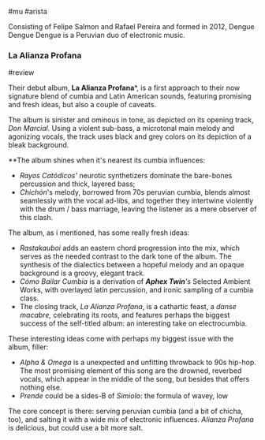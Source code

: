 #mu #arista

Consisting of Felipe Salmon and Rafael Pereira and formed in 2012, Dengue Dengue Dengue is a Peruvian duo of electronic music.

### La Alianza Profana
#review

Their debut album, **La Alianza Profana***, is a first approach to their now signature blend of cumbia and Latin American sounds, featuring promising and fresh ideas, but also a couple of caveats.

The album is sinister and ominous in tone, as depicted on its opening track, _Don Marcial._ Using a violent sub-bass, a microtonal main melody and agonizing vocals, the track uses black and grey colors on its depiction of a bleak background.

**The album shines when it's nearest its cumbia influences:

-   _Rayos Catódicos'_ neurotic synthetizers dominate the bare-bones percussion and thick, layered bass;
-   _Chichón_'s melody, borrowed from 70s peruvian cumbia, blends almost seamlessly with the vocal ad-libs, and together they intertwine violently with the drum / bass marriage, leaving the listener as a mere observer of this clash.

The album, as i mentioned, has some really fresh ideas:

-   _Rastakauboi_ adds an eastern chord progression into the mix, which serves as the needed contrast to the dark tone of the album. The synthesis of the dialectics between a hopeful melody and an opaque background is a groovy, elegant track.
-   *Cómo Bailar Cumbia* is a derivation of _**Aphex Twin**'s_ Selected Ambient Works, with overlayed latin percussion, and ironic sampling of a cumbia class.
-   The closing track, *La Alianza Profana*, is a cathartic feast, a _danse macabre,_ celebrating its roots, and features perhaps the biggest success of the self-titled album: an interesting take on electrocumbia.

These interesting ideas come with perhaps my biggest issue with the album, filler:

-   _Alpha & Omega_ is a unexpected and unfitting throwback to 90s hip-hop. The most promising element of this song are the drowned, reverbed vocals, which appear in the middle of the song, but besides that offers nothing else.
-   _Prende_ could be a sides-B of _Simiolo_: the formula of wavey, low

The core concept is there: serving peruvian cumbia (and a bit of chicha, too), and salting it with a wide mix of electronic influences. _Alianza Profana_ is delicious, but could use a bit more salt.